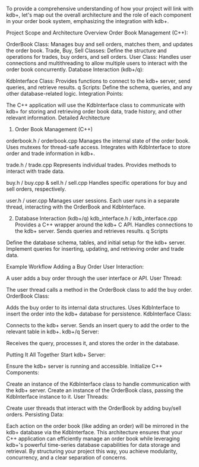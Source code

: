 To provide a comprehensive understanding of how your project will link with kdb+, let's map out the overall architecture and the role of each component in your order book system, emphasizing the integration with kdb+.

Project Scope and Architecture
Overview
Order Book Management (C++):

OrderBook Class: Manages buy and sell orders, matches them, and updates the order book.
Trade, Buy, Sell Classes: Define the structure and operations for trades, buy orders, and sell orders.
User Class: Handles user connections and multithreading to allow multiple users to interact with the order book concurrently.
Database Interaction (kdb+/q):

KdbInterface Class: Provides functions to connect to the kdb+ server, send queries, and retrieve results.
q Scripts: Define the schema, queries, and any other database-related logic.
Integration Points:

The C++ application will use the KdbInterface class to communicate with kdb+ for storing and retrieving order book data, trade history, and other relevant information.
Detailed Architecture
1. Order Book Management (C++)

orderbook.h / orderbook.cpp
Manages the internal state of the order book.
Uses mutexes for thread-safe access.
Integrates with KdbInterface to store order and trade information in kdb+.

trade.h / trade.cpp
Represents individual trades.
Provides methods to interact with trade data.

buy.h / buy.cpp & sell.h / sell.cpp
Handles specific operations for buy and sell orders, respectively.

user.h / user.cpp
Manages user sessions.
Each user runs in a separate thread, interacting with the OrderBook and KdbInterface.

2. Database Interaction (kdb+/q)
kdb_interface.h / kdb_interface.cpp
Provides a C++ wrapper around the kdb+ C API.
Handles connections to the kdb+ server.
Sends queries and retrieves results.
q Scripts

Define the database schema, tables, and initial setup for the kdb+ server.
Implement queries for inserting, updating, and retrieving order and trade data.

Example Workflow
Adding a Buy Order
User Interaction:

A user adds a buy order through the user interface or API.
User Thread:

The user thread calls a method in the OrderBook class to add the buy order.
OrderBook Class:

Adds the buy order to its internal data structures.
Uses KdbInterface to insert the order into the kdb+ database for persistence.
KdbInterface Class:

Connects to the kdb+ server.
Sends an insert query to add the order to the relevant table in kdb+.
kdb+/q Server:

Receives the query, processes it, and stores the order in the database.

Putting It All Together
Start kdb+ Server:

Ensure the kdb+ server is running and accessible.
Initialize C++ Components:

Create an instance of the KdbInterface class to handle communication with the kdb+ server.
Create an instance of the OrderBook class, passing the KdbInterface instance to it.
User Threads:

Create user threads that interact with the OrderBook by adding buy/sell orders.
Persisting Data:

Each action on the order book (like adding an order) will be mirrored in the kdb+ database via the KdbInterface.
This architecture ensures that your C++ application can efficiently manage an order book while leveraging kdb+'s powerful time-series database capabilities for data storage and retrieval. By structuring your project this way, you achieve modularity, concurrency, and a clear separation of concerns.